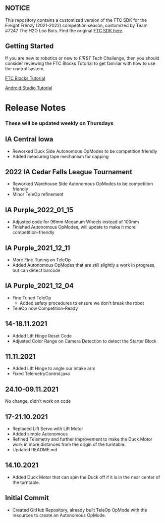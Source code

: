 ## NOTICE

This repository contains a customized version of the FTC SDK for the Freight Frenzy (2021-2022) competition season, customized by Team #7247 The H2O Loo Bots. Find the original [FTC SDK here](https://github.com/FIRST-Tech-Challenge/FtcRobotController).

## Getting Started
If you are new to robotics or new to *FIRST* Tech Challenge, then you should consider reviewing the FTC Blocks Tutorial to get familiar with how to use the control system.

[FTC Blocks Tutorial](https://github.com/FIRST-Tech-Challenge/FtcRobotController/wiki/Blocks-Tutorial)

[Android Studio Tutorial](https://github.com/FIRST-Tech-Challenge/FtcRobotController/wiki/Android-Studio-Tutorial)

# Release Notes

### These will be updated weekly on Thursdays

## IA Central Iowa

* Reworked Duck Side Autonomous OpModes to be competition friendly
* Added measuring tape mechanism for capping

## 2022 IA Cedar Falls League Tournament

* Reworked Warehouse Side Autonomous OpModes to be competition friendly
* Minor TeleOp refinement

## IA Purple_2022_01_15

* Adjusted code for 96mm Mecanum Wheels instead of 100mm
* Finished Autonomous OpModes, will update to make it more competition-friendly

## IA Purple_2021_12_11

* More Fine-Tuning on TeleOp
* Added Autonomous OpModes that are still slightly a work in progress, but can detect barcode

## IA Purple_2021_12_04

* Fine Tuned TeleOp
  * Added safety procedures to ensure we don't break the robot
* TeleOp now Competition-Ready

## 14-18.11.2021

* Added Lift Hinge Reset Code
* Adjusted Color Range on Camera Detection to detect the Starter Block

## 11.11.2021

* Added Lift Hinge to angle our intake arm
* Fixed TelemetryControl.java

## 24.10-09.11.2021

No change, didn't work on code

## 17-21.10.2021

* Replaced Lift Servo with Lift Motor
* Added simple Autonomous
* Refined Telemetry and further improvement to make the Duck Motor work in more distances from the origin of the turntable.
* Updated README.md

## 14.10.2021

* Added Duck Motor that can spin the Duck off if it is in the near center of the turntable.

## Initial Commit

* Created GitHub Repository, already built TeleOp OpMode with the resources to create an Autonomous OpMode.
